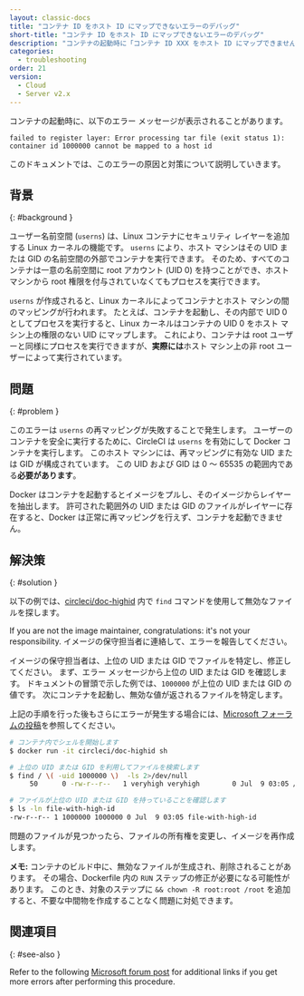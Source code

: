 ```yaml
---
layout: classic-docs
title: "コンテナ ID をホスト ID にマップできないエラーのデバッグ"
short-title: "コンテナ ID をホスト ID にマップできないエラーのデバッグ"
description: "コンテナの起動時に「コンテナ ID XXX をホスト ID にマップできません」というエラーが発生した場合のデバッグ"
categories:
  - troubleshooting
order: 21
version:
  - Cloud
  - Server v2.x
---
```


コンテナの起動時に、以下のエラー メッセージが表示されることがあります。

```
failed to register layer: Error processing tar file (exit status 1): container id 1000000 cannot be mapped to a host id
```

このドキュメントでは、このエラーの原因と対策について説明していきます。

## 背景
{: #background }

ユーザー名前空間 (`userns`) は、Linux コンテナにセキュリティ レイヤーを追加する Linux カーネルの機能です。 `userns` により、ホスト マシンはその UID または GID の名前空間の外部でコンテナを実行できます。 そのため、すべてのコンテナは一意の名前空間に root アカウント (UID 0) を持つことができ、ホスト マシンから root 権限を付与されていなくてもプロセスを実行できます。

`userns` が作成されると、Linux カーネルによってコンテナとホスト マシンの間のマッピングが行われます。 たとえば、コンテナを起動し、その内部で UID 0 としてプロセスを実行すると、Linux カーネルはコンテナの UID 0 をホスト マシン上の権限のない UID にマップします。 これにより、コンテナは root ユーザーと同様にプロセスを実行できますが、**実際には**ホスト マシン上の非 root ユーザーによって実行されています。

## 問題
{: #problem }

このエラーは `userns` の再マッピングが失敗することで発生します。 ユーザーのコンテナを安全に実行するために、CircleCI は `userns` を有効にして Docker コンテナを実行します。 このホスト マシンには、再マッピングに有効な UID または GID が構成されています。 この UID および GID は 0 ～ 65535 の範囲内である**必要があります**。

Docker はコンテナを起動するとイメージをプルし、そのイメージからレイヤーを抽出します。 許可された範囲外の UID または GID のファイルがレイヤーに存在すると、Docker は正常に再マッピングを行えず、コンテナを起動できません。

## 解決策
{: #solution }

以下の例では、[circleci/doc-highid](https://hub.docker.com/r/circleci/doc-highid) 内で `find` コマンドを使用して無効なファイルを探します。

If you are not the image maintainer, congratulations: it's not your responsibility. イメージの保守担当者に連絡して、エラーを報告してください。

イメージの保守担当者は、上位の UID または GID でファイルを特定し、修正してください。 まず、エラー メッセージから上位の UID または GID を確認します。 ドキュメントの冒頭で示した例では、`1000000` が上位の UID または GID の値です。 次にコンテナを起動し、無効な値が返されるファイルを特定します。

上記の手順を行った後もさらにエラーが発生する場合には、[Microsoft フォーラムの投稿](https://social.msdn.microsoft.com/Forums/vstudio/en-US/f034bd0a-00e1-4a11-a716-8cf1112a5db4/container-id-xxxxxxx-cannot-be-mapped-to-a-host-id?forum=windowsazurewebsitespreview)を参照してください。

```bash
# コンテナ内でシェルを開始します
$ docker run -it circleci/doc-highid sh

# 上位の UID または GID を利用してファイルを検索します
$ find / \( -uid 1000000 \)  -ls 2>/dev/null
     50      0 -rw-r--r--   1 veryhigh veryhigh        0 Jul  9 03:05 /file-with-high-id

# ファイルが上位の UID または GID を持っていることを確認します
$ ls -ln file-with-high-id
-rw-r--r-- 1 1000000 1000000 0 Jul  9 03:05 file-with-high-id
```

問題のファイルが見つかったら、ファイルの所有権を変更し、イメージを再作成します。

**メモ:** コンテナのビルド中に、無効なファイルが生成され、削除されることがあります。 その場合、Dockerfile 内の `RUN` ステップの修正が必要になる可能性があります。 このとき、対象のステップに `&& chown -R root:root /root` を追加すると、不要な中間物を作成することなく問題に対処できます。

## 関連項目
{: #see-also }

Refer to the following [Microsoft forum post](https://social.msdn.microsoft.com/Forums/vstudio/en-US/f034bd0a-00e1-4a11-a716-8cf1112a5db4/container-id-xxxxxxx-cannot-be-mapped-to-a-host-id?forum=windowsazurewebsitespreview) for additional links if you get more errors after performing this procedure.
